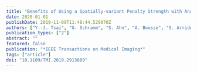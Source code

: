 ```yaml
---
title: "Benefits of Using a Spatially-variant Penalty Strength with Anatomical Priors in PET Reconstruction"
date: 2020-01-01
publishDate: 2019-11-09T11:48:44.529070Z
authors: ["Y.-J. Tsai", "G. Schramm", "S. Ahn", "A. Bousse", "S. Arridge", "J. Nuyts", "B. F. Hutton", "C. W. Stearns", "K. Thielemans"]
publication_types: ["2"]
abstract: ""
featured: false
publication: "*IEEE Transactions on Medical Imaging*"
tags: ["article"]
doi: "10.1109/TMI.2019.2913889"
---
```


